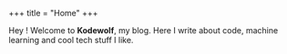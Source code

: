 +++
title = "Home"
+++

Hey ! Welcome to **Kodewolf**, my blog. Here I write about code, machine learning and cool tech stuff I like.